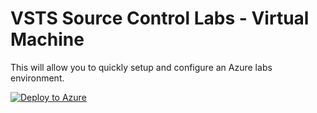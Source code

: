 # VSTS Source Control Labs - Virtual Machine
This will allow you to quickly setup and configure an Azure labs environment.

[![Deploy to Azure](http://azuredeploy.net/deploybutton.png)](https://azuredeploy.net/)
